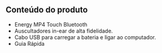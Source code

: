 ## Conteúdo do produto

-	Energy MP4 Touch Bluetooth
-	Auscultadores in-ear de alta fidelidade.
-	Cabo USB para carregar a bateria e ligar ao computador.
-	Guia Rápida
